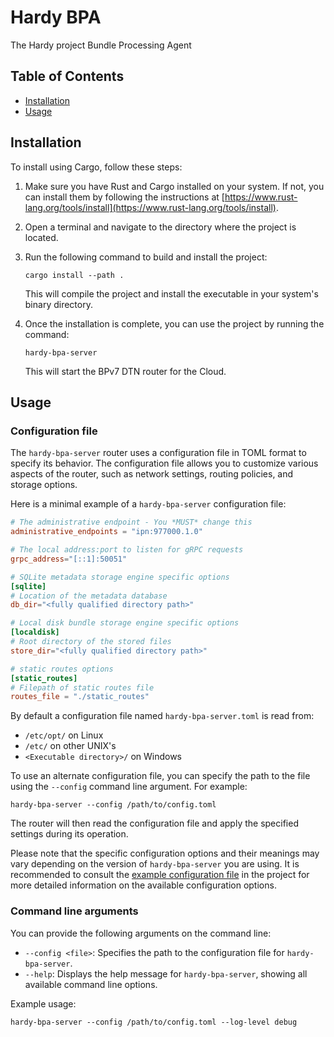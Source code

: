 # Hardy BPA

The Hardy project Bundle Processing Agent

## Table of Contents

- [Installation](#installation)
- [Usage](#usage)

## Installation

To install using Cargo, follow these steps:

1. Make sure you have Rust and Cargo installed on your system. If not, you can install them by following the instructions at [https://www.rust-lang.org/tools/install](https://www.rust-lang.org/tools/install).

2. Open a terminal and navigate to the directory where the project is located.

3. Run the following command to build and install the project:

   ```
   cargo install --path .
   ```

   This will compile the project and install the executable in your system's binary directory.

4. Once the installation is complete, you can use the project by running the command:

   ```
   hardy-bpa-server
   ```

   This will start the BPv7 DTN router for the Cloud.

## Usage

### Configuration file

The `hardy-bpa-server` router uses a configuration file in TOML format to specify its behavior. The configuration file allows you to customize various aspects of the router, such as network settings, routing policies, and storage options.

Here is a minimal example of a `hardy-bpa-server` configuration file:

```toml
# The administrative endpoint - You *MUST* change this
administrative_endpoints = "ipn:977000.1.0"

# The local address:port to listen for gRPC requests
grpc_address="[::1]:50051"

# SQLite metadata storage engine specific options
[sqlite]
# Location of the metadata database
db_dir="<fully qualified directory path>"

# Local disk bundle storage engine specific options
[localdisk]
# Root directory of the stored files
store_dir="<fully qualified directory path>"

# static routes options
[static_routes]
# Filepath of static routes file
routes_file = "./static_routes"
```

By default a configuration file named `hardy-bpa-server.toml` is read from:

- `/etc/opt/` on Linux
- `/etc/` on other UNIX's
- `<Executable directory>/` on Windows

To use an alternate configuration file, you can specify the path to the file using the `--config` command line argument. For example:

```
hardy-bpa-server --config /path/to/config.toml
```

The router will then read the configuration file and apply the specified settings during its operation.

Please note that the specific configuration options and their meanings may vary depending on the version of `hardy-bpa-server` you are using. It is recommended to consult the [example configuration file](./example_config.toml) in the project for more detailed information on the available configuration options.

### Command line arguments

You can provide the following arguments on the command line:

- `--config <file>`: Specifies the path to the configuration file for `hardy-bpa-server`.
- `--help`: Displays the help message for `hardy-bpa-server`, showing all available command line options.

Example usage:

```
hardy-bpa-server --config /path/to/config.toml --log-level debug
```
